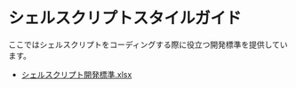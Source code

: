 # シェルスクリプトスタイルガイド

ここではシェルスクリプトをコーディングする際に役立つ開発標準を提供しています。

- [シェルスクリプト開発標準.xlsx](./シェルスクリプト開発標準.xlsx?raw=true)
